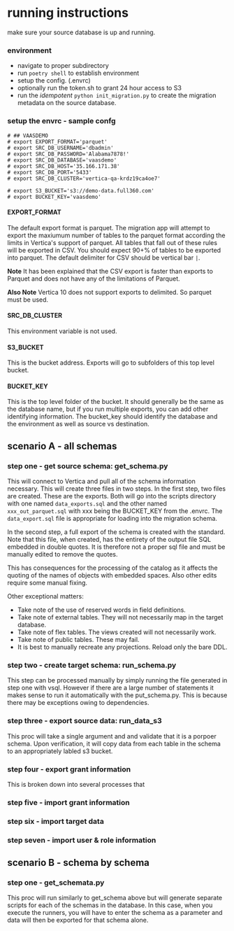 # running instructions


make sure your source database is up and running. 

### environment

- navigate to proper subdirectory
- run `poetry shell` to establish environment
- setup the config. (.envrc)
- optionally run the token.sh to grant 24 hour access to S3
- run the *idempotent* `python init_migration.py` to create the migration metadata on the source database. 



### setup the envrc - sample confg
```
# ## VAASDEMO
# export EXPORT_FORMAT='parquet'
# export SRC_DB_USERNAME='dbadmin'
# export SRC_DB_PASSWORD='Alabama7878!'
# export SRC_DB_DATABASE='vaasdemo'
# export SRC_DB_HOST='35.166.171.38'
# export SRC_DB_PORT='5433'
# export SRC_DB_CLUSTER='vertica-qa-krdz19ca4oe7'

# export S3_BUCKET='s3://demo-data.full360.com'
# export BUCKET_KEY='vaasdemo'

```

#### EXPORT_FORMAT
The default export format is parquet. The migration app will attempt to export the maxiumum number of tables to the parquet format according the limits in Vertica's support of parquet. All tables that fall out of these rules will be exported in CSV. 
You should expect 90+% of tables to be exported into parquet. The default delimiter for CSV should be vertical bar `|`.

**Note** It has been explained that the CSV export is faster than exports to Parquet and does not have any of the limitations of Parquet. 

**Also Note** Vertica 10 does not support exports to delimited. So parquet must be used. 

#### SRC\_DB_CLUSTER 
This environment variable is not used.

#### S3_BUCKET
This is the bucket address. Exports will go to subfolders of this top level bucket.

#### BUCKET_KEY
This is the top level folder of the bucket. It should generally be the same as the database name, but if you run multiple exports, you can add other identifying information. The bucket_key should identify the database and the environment as well as source vs destination.  



## scenario A - all schemas

### step one - get source schema: get_schema.py
This will connect to Vertica and pull all of the schema information necessary. This will create three files in two steps.
In the first step, two files are created. These are the exports.  Both will go into the scripts directory with one named `data_exports.sql` and the other named `xxx_out_parquet.sql` with xxx being the BUCKET_KEY from the .envrc. The `data_export.sql` file is appropriate for loading into the migration schema. 

In the second step, a full export of the schema is created with the standard. Note that this file, when created, has the entirety of the output file SQL embedded in double quotes. It is therefore not a proper sql file and must be manually edited to remove the quotes.

This has consequences for the processing of the catalog as it affects the quoting of the names of objects with embedded spaces. Also other edits require some manual fixing.

Other exceptional matters:
- Take note of the use of reserved words in field definitions. 
- Take note of external tables. They will not necessarily map in the target database.
- Take note of flex tables. The views created will not necessarily work. 
- Take note of public tables. These may fail.
- It is best to manually recreate any projections. Reload only the bare DDL.


### step two - create target schema: run_schema.py
This step can be processed manually by simply running the file generated in step one with vsql. However if there are a large number of statements it makes sense to run it automatically with the put_schema.py. This is because there may be exceptions owing to dependencies. 


### step three - export source data: run\_data_s3
This proc will take a single argument and and validate that it is a porpoer schema. Upon verification, it will copy data from each table in the schema to an appropriately labled s3 bucket. 


### step four - export grant information
This is broken down into several processes that 


### step five - import grant information

### step six - import target data

### step seven - import user & role information

## scenario B - schema by schema

### step one - get\_schemata.py
This proc will run similarly to get_schema above but will generate separate scripts for each of the schemas in the database. In this case, when you execute the runners, you will have to enter the schema as a parameter and data will then be exported for that schema alone. 

